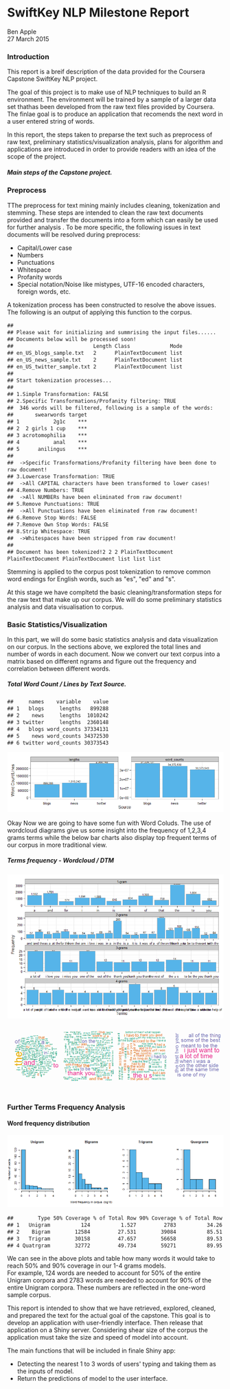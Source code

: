 # SwiftKey NLP Milestone Report
Ben Apple  
27 March 2015  



### Introduction
This report is a breif description of the data provided for the Coursera Capstone SwiftKey NLP project.

The goal of this project is to make use of NLP techniques to build an R environment. The environment will be trained by a sample of a larger data set thathas been developed from the raw text files  provided by Coursera. The finlae goal is to produce an application that recomends the next word in a user entered string of words. 

In this report, the steps taken to preparse the text such as preprocess of raw text, preliminary statistics/visualization analysis, plans for algorithm and applications are introduced in order to provide readers with an idea of the scope of the project.

##### Main steps of the Capstone project. 


### Preprocess
TThe preprocess for text mining mainly includes cleaning, tokenization and stemming. These steps are intended to clean the raw text documents provided and transfer the documents into a form which can easily be used for further analysis . To be more specific, the following issues in text documents will be resolved during preprocess:

- Capital/Lower case
- Numbers
- Punctuations
- Whitespace
- Profanity words
- Special notation/Noise like mistypes, UTF-16 encoded characters, foreign words, etc.

A tokenization process has been constructed to resolve the above issues. The following is an output of applying this function to the corpus.
 
```
## 
## Please wait for initializing and summrising the input files......
## Documents below will be processed soon!
##                          Length Class             Mode
## en_US_blogs_sample.txt   2      PlainTextDocument list
## en_US_news_sample.txt    2      PlainTextDocument list
## en_US_twitter_sample.txt 2      PlainTextDocument list
## 
## Start tokenization processes...
## 
## 1.Simple Transformation: FALSE
## 2.Specific Transformations/Profanity filtering: TRUE
##  346 words will be filtered, following is a sample of the words:
##       swearwords target
## 1           2g1c    ***
## 2  2 girls 1 cup    ***
## 3 acrotomophilia    ***
## 4           anal    ***
## 5      anilingus    ***
## 
##  ->Specific Transformations/Profanity filtering have been done to raw document!
## 3.Lowercase Transformation: TRUE
##  ->All CAPITAL characters have been transformed to lower cases!
## 4.Remove Numbers: TRUE
##  ->All NUMBERs have been eliminated from raw document!
## 5.Remove Punctuations: TRUE
##  ->All Punctuations have been eliminated from raw document!
## 6.Remove Stop Words: FALSE
## 7.Remove Own Stop Words: FALSE
## 8.Strip Whitespace: TRUE
##  ->Whitespaces have been stripped from raw document!
## 
## Document has been tokenized!2 2 2 PlainTextDocument PlainTextDocument PlainTextDocument list list list
```

Stemming is applied to the corpus post tokenization to remove common word endings for English words, such as "es", "ed" and "s". 



At this stage we have compltetd the basic cleaning/transformation steps for the raw text that make up our corpus. We will do some preliminary statistics analysis and data visualisation to corpus.

### Basic Statistics/Visualization
In this part, we will do some basic statistics analysis and data visualization on our corpus. 
In the sections above, we explored the total lines and number of words in each document. Now we convert our text corpus into a matrix based on different ngrams and figure out the frequency and correlation between different words.

##### Total Word Count / Lines by Text Source. 


```
##     names    variable    value
## 1   blogs     lengths   899288
## 2    news     lengths  1010242
## 3 twitter     lengths  2360148
## 4   blogs word_counts 37334131
## 5    news word_counts 34372530
## 6 twitter word_counts 30373543
```

![plot of chunk unnamed-chunk-4](./figure-html/unnamed-chunk-4.png) 

Okay Now we are going to have some fun with Word Coluds. The use of wordcloud diagrams give us some insight into the frequency of 1,2,3,4 grams terms while the below bar charts also display top frequent terms of our corpus in more traditional view. 

##### Terms frequency - Wordcloud / DTM

![plot of chunk unnamed-chunk-5](./figure-html/unnamed-chunk-5.png) 
![plot of chunk unnamed-chunk-6](./figure-html/unnamed-chunk-6.png) 

 

### Further Terms Frequency Analysis
#### Word frequency distribution
![plot of chunk unnamed-chunk-7](./figure-html/unnamed-chunk-7.png) 

```
##        Type 50% Coverage % of Total Row 90% Coverage % of Total Row
## 1   Unigram          124          1.527         2783          34.26
## 2    Bigram        12584         27.531        39084          85.51
## 3   Trigram        30158         47.657        56658          89.53
## 4 Quatrgram        32772         49.734        59271          89.95
```

We can see in the above plots and table how many words it would take to reach 50% and 90% coverage in our 1-4 grams models.<br>
For example, 124 words are needed to account for 50% of the entire Unigram corpora and 2783 words are needed to account for 90% of the entire Unigram corpora. These numbers are reflected in the one-word sample corpus.

This report is intended to show that we have retrieved, explored, cleaned, and prepared the text for the actual goal of the capstone. This goal is to develop an application with user-friendly interface. Then release that application on a Shiny server. Considering shear size of the corpus the application must take the size and speed of model into account. 

The main functions that will be included in finale Shiny app:

- Detecting the nearest 1 to 3 words of users' typing and taking them as the inputs of model. 
- Return the predictions of model to the user interface.


